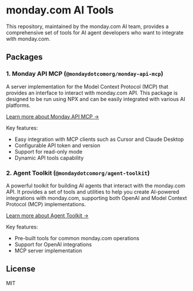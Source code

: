 # monday.com AI Tools

This repository, maintained by the monday.com AI team, provides a comprehensive set of tools for AI agent developers who want to integrate with monday.com.

## Packages

### 1. Monday API MCP (`@mondaydotcomorg/monday-api-mcp`)

A server implementation for the Model Context Protocol (MCP) that provides an interface to interact with monday.com API. This package is designed to be run using NPX and can be easily integrated with various AI platforms.

[Learn more about Monday API MCP →](./packages/monday-api-mcp/README.md)

Key features:

- Easy integration with MCP clients such as Cursor and Claude Desktop
- Configurable API token and version
- Support for read-only mode
- Dynamic API tools capability

### 2. Agent Toolkit (`@mondaydotcomorg/agent-toolkit`)

A powerful toolkit for building AI agents that interact with the monday.com API. It provides a set of tools and utilities to help you create AI-powered integrations with monday.com, supporting both OpenAI and Model Context Protocol (MCP) implementations.

[Learn more about Agent Toolkit →](./packages/agent-toolkit/README.md)

Key features:

- Pre-built tools for common monday.com operations
- Support for OpenAI integrations
- MCP server implementation

## License

MIT
